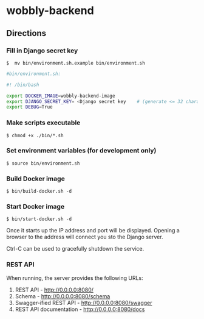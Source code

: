 # wobbly-backend

## Directions

### Fill in Django secret key

`$  mv bin/environment.sh.example bin/environment.sh`

```sh
#bin/environment.sh:

#! /bin/bash

export DOCKER_IMAGE=wobbly-backend-image
export DJANGO_SECRET_KEY= <Django secret key    # (generate <= 32 characters)>
export DEBUG=True
```

### Make scripts executable

`$ chmod +x ./bin/*.sh`

### Set environment variables (for development only)

`$ source bin/environment.sh`

### Build Docker image

`$ bin/build-docker.sh -d`

### Start Docker image

`$ bin/start-docker.sh -d`

Once it starts up the IP address and port will be displayed. Opening a browser to the address will connect you sto the Django server. 

Ctrl-C can be used to gracefully shutdown the service.

### REST API

When running, the server provides the following URLs:

1. REST API - http://0.0.0.0:8080/
2. Schema - http://0.0.0.0:8080/schema
2. Swagger-ified REST API - http://0.0.0.0:8080/swagger
3. REST API documentation - http://0.0.0.0:8080/docs